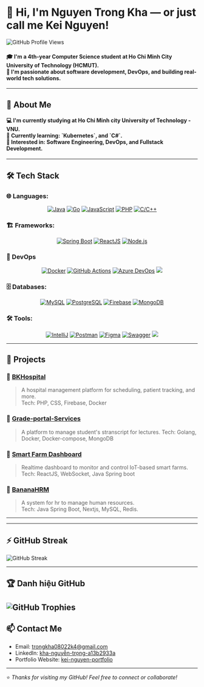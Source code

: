 # 👋 Hi, I'm Nguyen Trong Kha — or just call me Kei Nguyen!
![GitHub Profile Views](https://komarev.com/ghpvc/?username=nguyentrongkha2k4&color=blue&style=flat)  
<h4>
🎓 I'm a 4th-year Computer Science student at Ho Chi Minh City University of Technology (HCMUT). 
  <br/>
🚀 I'm passionate about software development, DevOps, and building real-world tech solutions.
</h4>

---

## 🧠 About Me
<h4>
💻 I'm currently studying at Ho Chi Minh city University of Technology - VNU.  <br/>
🌱 Currently learning: `Kubernetes`, and `C#`.  <br/>
🎯 Interested in: Software Engineering, DevOps, and Fullstack Development.  <br/>
</h4>

---

## 🛠️ Tech Stack

### 🌐 Languages:
<p align="center">
<a href=""><img src="https://img.shields.io/badge/Java-007396?style=for-the-badge&logo=java&logoColor=white" alt="Java" /></a>
<a href=""><img src="https://img.shields.io/badge/Go-00ADD8?style=for-the-badge&logo=go&logoColor=white" alt="Go" /></a>
<a href=""><img src="https://img.shields.io/badge/JavaScript-F7DF1E?style=for-the-badge&logo=javascript&logoColor=black" alt="JavaScript" /></a>
<a href=""><img src="https://img.shields.io/badge/PHP-777BB4?style=for-the-badge&logo=php&logoColor=white" alt="PHP" /></a>
<a href=""><img src="https://img.shields.io/badge/C/C++-00599C?style=for-the-badge&logo=c&logoColor=white" alt="C/C++" /></a>
</p>

### 🏗️ Frameworks:
<p align="center">
<a href=""><img src="https://img.shields.io/badge/SpringBoot-6DB33F?style=for-the-badge&logo=springboot&logoColor=white" alt="Spring Boot" /></a>
<a href=""><img src="https://img.shields.io/badge/ReactJS-61DAFB?style=for-the-badge&logo=react&logoColor=black" alt="ReactJS" /></a>
<a href=""><img src="https://img.shields.io/badge/Node.js-339933?style=for-the-badge&logo=nodedotjs&logoColor=white" alt="Node.js" /></a>
</p>

### 🚀 DevOps
<p align="center">
<a href=""><img src="https://img.shields.io/badge/Docker-2496ED?style=for-the-badge&logo=docker&logoColor=white" alt="Docker" /></a>
<a href=""><img src="https://img.shields.io/badge/GitHub_Actions-2088FF?style=for-the-badge&logo=githubactions&logoColor=white" alt="GitHub Actions" /></a>
<a href=""><img src="https://img.shields.io/badge/Azure_DevOps-0078D7?style=for-the-badge&logo=azuredevops&logoColor=white" alt="Azure DevOps" /></a>
<a href=""><img src="https://img.shields.io/badge/Docker_Compose-e10098?style=for-the-badge&logo=docker&logoColor=white" /></a>
</p>

### 🗄️ Databases:
<p align="center">
<a href=""><img src="https://img.shields.io/badge/MySQL-4479A1?style=for-the-badge&logo=mysql&logoColor=white" alt="MySQL" /></a>
<a href=""><img src="https://img.shields.io/badge/PostgreSQL-4169E1?style=for-the-badge&logo=postgresql&logoColor=white" alt="PostgreSQL" /></a>
<a href=""><img src="https://img.shields.io/badge/Firebase-FFCA28?style=for-the-badge&logo=firebase&logoColor=black" alt="Firebase" /></a>
<a href=""><img src="https://img.shields.io/badge/MongoDB-47A248?style=for-the-badge&logo=mongodb&logoColor=white" alt="MongoDB" /></a>
</p>

### 🛠️ Tools:
<p align="center">
<a href=""><img src="https://img.shields.io/badge/IntelliJ-000000?style=for-the-badge&logo=intellijidea&logoColor=white" alt="IntelliJ" /></a>
<a href=""><img src="https://img.shields.io/badge/Postman-FF6C37?style=for-the-badge&logo=postman&logoColor=white" alt="Postman" /></a>
<a href=""><img src="https://img.shields.io/badge/Figma-F24E1E?style=for-the-badge&logo=figma&logoColor=white" alt="Figma" /></a>
<a href=""><img src="https://img.shields.io/badge/Swagger-85EA2D?style=for-the-badge&logo=swagger&logoColor=black" alt="Swagger" /></a>
<a href=""><img src="https://img.shields.io/badge/Jira-0052CC?style=for-the-badge&logo=jira&logoColor=white" /></a>
</p>

---

## 📂 Projects

### 🔹 [BKHospital](https://github.com/Nguyentrongkha2k4/HospitalManagement)
> A hospital management platform for scheduling, patient tracking, and more.  
Tech: PHP, CSS, Firebase, Docker

### 🔹 [Grade-portal-Services](https://github.com/dath-241/grade-portal-be-go-2)
> A platform to manage student's stranscript for lectures.
Tech: Golang, Docker, Docker-compose, MongoDB

### 🔹 [Smart Farm Dashboard](https://github.com/Nguyentrongkha2k4/YoloFarm)
> Realtime dashboard to monitor and control IoT-based smart farms.  
Tech: ReactJS, WebSocket, Java Spring boot

### 🔹 [BananaHRM](https://github.com/Nguyentrongkha2k4/BananaHRM)
> A system for hr to manage human resources.  
Tech: Java Spring Boot, Nextjs, MySQL, Redis.

---
<!--
## 📈 GitHub Stats

![Kha's GitHub stats](https://github-readme-stats.vercel.app/api?username=Nguyentrongkha2k4&show_icons=true&theme=radical)
-->
---

## ⚡ GitHub Streak  

![GitHub Streak](https://streak-stats.demolab.com/?user=nguyentrongkha2k4&theme=radical&hide_border=true) 

---
## 🏆 Danh hiệu GitHub  

![GitHub Trophies](https://github-profile-trophy.vercel.app/?username=nguyentrongkha2k4&theme=radical&no-frame=true&margin-w=15)  
---
## 📫 Contact Me

- Email: trongkha08022k4@gmail.com
- LinkedIn: [kha-nguyễn-trọng-a13b2933a](https://www.linkedin.com/in/kha-nguy%E1%BB%85n-tr%E1%BB%8Dng-a13b2933a/)
- Portfolio Website: [kei-nguyen-portfolio](https://kei-nguyen-portfolio.vercel.app/)

---

⭐️ *Thanks for visiting my GitHub! Feel free to connect or collaborate!*
